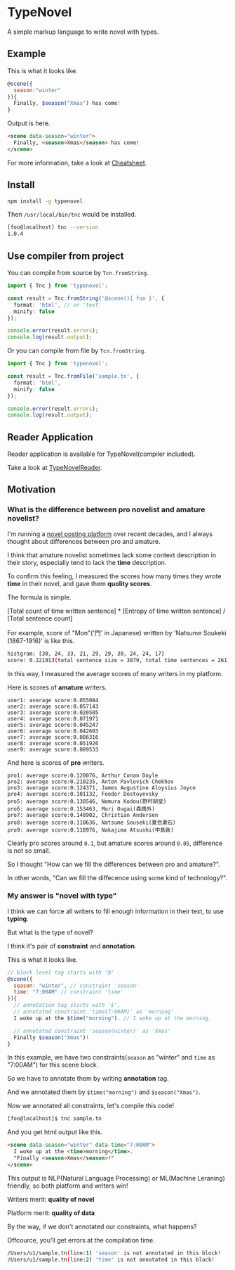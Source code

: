 # TypeNovel

A simple markup language to write novel with types.

## Example

This is what it looks like.

```javascript
@scene({
  season:"winter"
}){
  Finally, $season("Xmas") has come!
}
```

Output is here.

```html
<scene data-season="winter">
  Finally, <season>Xmas</season> has come!
</scene>
```

For more information, take a look at [Cheatsheet](https://github.com/tategakibunko/TypeNovel/tree/master/docs/Cheatsheet.md).

## Install

```bash
npm install -g typenovel
```

Then `/usr/local/bin/tnc` would be installed.

```bash
[foo@localhost] tnc --version
1.0.4
```

## Use compiler from project

You can compile from source by `Tcn.fromString`.

```typescript
import { Tnc } from 'typenovel';

const result = Tnc.fromString('@scene(){ foo }', {
  format: 'html', // or 'text'
  minify: false
});

console.error(result.errors);
console.log(result.output);
```

Or you can compile from file by `Tcn.fromString`.

```typescript
import { Tnc } from 'typenovel';

const result = Tnc.fromFile('sample.tn', {
  format: 'html',
  minify: false
});

console.error(result.errors);
console.log(result.output);
```

## Reader Application

Reader application is available for TypeNovel(compiler included).

Take a look at [TypeNovelReader](https://github.com/tategakibunko/TypeNovelReader).


## Motivation

### What is the difference between pro novelist and amature novelist?

I'm running a [novel posting platform](https://tb.antiscroll.com) over recent decades, and I always thought about differences between pro and amature.

I think that amature novelist sometimes lack some context description in their story, especially tend to lack the **time** description.

To confirm this feeling, I measured the scores how many times they wrote **time** in their novel, and gave them **quolity scores**.

The formula is simple.

[Total count of time written sentence] * [Entropy of time written sentence] / [Total sentence count]

For example, score of "Mon"('門' in Japanese) written by 'Natsume Soukeki (1867-1916)' is like this.

```bash
histgram: [30, 24, 33, 21, 29, 29, 30, 24, 24, 17]
score: 0.221913(total sentence size = 3879, total time sentences = 261, entropy = 3.298082)
```

In this way, I measured the average scores of many writers in my platform.

Here is scores of **amature** writers.

```
user1: average score:0.055084
user2: average score:0.057143
user3: average score:0.020505
user4: average score:0.071971
user5: average score:0.045247
user6: average score:0.042603
user7: average score:0.086316
user8: average score:0.051926
user9: average score:0.089533
```

And here is scores of **pro** writers.

```
pro1: average score:0.120076, Arthur Conan Doyle
pro2: average score:0.210235, Anton Pavlovich Chekhov
pro3: average score:0.124371, James Augustine Aloysius Joyce
pro4: average score:0.101132, Feodor Dostoyevsky
pro5: average score:0.138546, Nomura Kodou(野村胡堂)
pro6: average score:0.153463, Mori Ougai(森鴎外)
pro7: average score:0.148902, Christian Andersen
pro8: average score:0.110636, Natsume Souseki(夏目漱石)
pro9: average score:0.118976, Nakajima Atsushi(中島敦)
```

Clearly pro scores around `0.1`, but amature scores around `0.05`, difference is not so small.

So I thought "How can we fill the differences between pro and amature?".

In other words, "Can we fill the diffecence using some kind of technology?".

### My answer is "novel with type"

I think we can force all writers to fill enough information in their text, to use **typing**.

But what is the type of novel?

I think it's pair of **constraint** and **annotation**.

This is what it looks like.

```javascript
// block level tag starts with '@'
@scene({
  season: "winter", // constraint 'season'
  time: "7:00AM" // constraint 'time'
}){
  // annotation tag starts with '$'.
  // annotated constraint 'time(7:00AM)' as 'morning'
  I woke up at the $time("morning"). // I woke up at the morning.

  // annotated constraint 'season(winter)' as 'Xmas'
  Finally $season("Xmas")!
}
```

In this example, we have two constraints(`season` as "winter" and `time` as "7:00AM") for this scene block.

So we have to annotate them by writing **annotation** tag.

And we annotated them by `$time("morning")` and `$season("Xmas")`.

Now we annotated all constraints, let's compile this code!

```bash
[foo@localhost]$ tnc sample.tn
```

And you get html output like this.

```html
<scene data-season="winter" data-time="7:00AM">
  I woke up at the <time>morning</time>.
  "Finally <season>Xmas</season>!"
</scene>
```

This output is NLP(Natural Language Processing) or ML(Machine Leraning) friendly, so both platform and writers win!

Writers merit: **quality of novel**

Platform merit: **quality of data**

By the way, if we don't annotated our constraints, what happens?

Offcource, you'll get errors at the compilation time.

```bash
/Users/u1/sample.tn(line:1) 'season' is not annotated in this block!
/Users/u1/sample.tn(line:2) 'time' is not annotated in this block!
```
